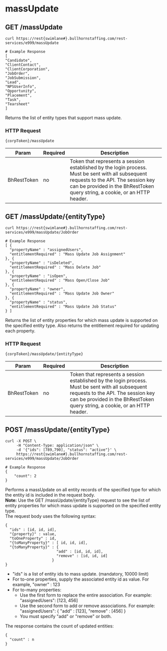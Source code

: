 # massUpdate

## <span class="tag">GET</span> /massUpdate

``` shell
curl https://rest{swimlane#}.bullhornstaffing.com/rest-services/e999/massUpdate

# Example Response
[
"Candidate",
"ClientContact",
"ClientCorporation",
"JobOrder",
"JobSubmission",
"Lead",
"NPSUserInfo",
"Opportunity",
"Placement",
"Task",
"Tearsheet"
]
```
Returns the list of entity types that support mass update.

### HTTP Request

`{corpToken}/massUpdate`

Param | Required | Description
------ | -------- | -----
BhRestToken | no | Token that represents a session established by the login process. Must be sent with all subsequent requests to the API. The session key can be provided in the BhRestToken query string, a cookie, or an HTTP header.

## <span class="tag">GET</span> /massUpdate/{entityType}

``` shell
curl https://rest{swimlane#}.bullhornstaffing.com/rest-services/e999/massUpdate/JobOrder

# Example Response
[ {
  "propertyName" : "assignedUsers",
  "entitlementRequired" : "Mass Update Job Assignment"
}, {
  "propertyName" : "isDeleted",
  "entitlementRequired" : "Mass Delete Job"
}, {
  "propertyName" : "isOpen",
  "entitlementRequired" : "Mass Open/Close Job"
}, {
  "propertyName" : "owner",
  "entitlementRequired" : "Mass Update Job Owner"
}, {
  "propertyName" : "status",
  "entitlementRequired" : "Mass Update Job Status"
} ]

```
 Returns the list of entity properties for which mass update is supported on the specified entity type. Also returns the entitlement required for updating each property.

### HTTP Request

`{corpToken}/massUpdate/{entityType}`

Param | Required | Description
------ | -------- | -----
BhRestToken | no | Token that represents a session established by the login process. Must be sent with all subsequent requests to the API. The session key can be provided in the BhRestToken query string, a cookie, or an HTTP header.

## <span class="tag">POST</span> /massUpdate/{entityType}

``` shell
curl -X POST \
     -H "Content-Type: application/json" \
     -d '{"ids": [789,790], "status": "active"}' \
     https://rest{swimlane#}.bullhornstaffing.com/rest-services/e999/massUpdate/JobOrder

# Example Response
{
    "count": 2
}
```
Performs a massUpdate on all entity records of the specified type for which the entity id is included in the request body.
<br>
**Note:** Use the GET /massUpdate/{entityType} request to see the list of entity properties for which mass update is supported on the specified entity type.
<br>
The request body uses the following syntax:

```
{
  "ids" : [id, id, id],
  "{property}" : value,
  "toOneProperty" : id,
  "{toManyProperty}" : [ id, id, id],
  "{toManyProperty}" : {
                       "add" : [id, id, id],
                       "remove" : [id, id, id]
                     }
}
```
* "ids" is a list of entity ids to mass update. (mandatory, 10000 limit)
* For to-one properties, supply the associated entity id as value. For example, "owner" : 123
* For to-many properties:
  - Use the first form to replace the entire association. For example:
"assignedUsers": [123, 456]
  - Use the second form to add or remove associations. For example:
"assignedUsers": { "add" : [123], "remove" : [456] }
  - You must specify "add" or "remove" or both.

The response contains the count of updated entities:
```
{
  "count" : n
}
```